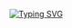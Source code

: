 [![Typing SVG](https://readme-typing-svg.demolab.com?font=Fira+Code&size=12&pause=1000&color=33FF33+&width=735&lines=Hi+there,+my+name+is+Guillermo+Villanueva+Benito.+You+can+visit+my+personal+website+cliking+on+me)](https://guillermovillanuevabenito.com)

